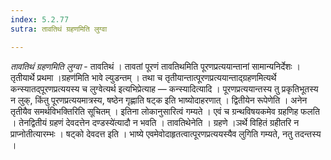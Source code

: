 ```yaml
---
index: 5.2.77
sutra: तावतिथं ग्रहणमिति लुग्वा

---
```

_तावतिथं ग्रहणमिति लुग्वा_ - तावतिथं । तावतां पूरणं तावतिथमिति पूरणप्रत्ययान्तानां सामान्यनिर्देशः । तृतीयार्थे प्रथमा ।ग्रहण॑मिति भावे ल्युडन्तम् । तथा च तृतीयान्तात्पूरणप्रत्ययान्ताद्ग्रहणमित्यर्थे कन्स्यातद्पूरणप्रत्ययस्य च लुग्वेत्यर्थ इत्यभिप्रेत्याह — कन्स्यादित्यादि । पूरणप्रत्ययान्तस्य तु प्रकृतिभूतस्य न लुक्, किंतु पूरणप्रत्ययमात्रस्य, षष्ठेन गृह्णाति षट्क इति भाष्योदाहरणात् । द्वितीयेन रूपेणेति । अनेन तृतीयैव समर्थविभक्तिरिति सूचितम् । इतिना लोकानुसारित्वं गम्यते । एवं च ग्रन्थविषयकमेव ग्रहणिह फलति । तेनद्वितीयं ग्रहणं देवदत्तेन दण्डस्ये॑त्यादौ न भवति । तावतिथेनेति । ग्रहणे ।ञर्थे विहितं ग्रहीतरि न प्राप्नोतीत्यारम्भः । षट्को देवदत्त इति । भाष्ये एवमेवोदाहृतत्वात्पूरणप्रत्ययस्यैव लुगिति गम्यते, नतु तदन्तस्य ।